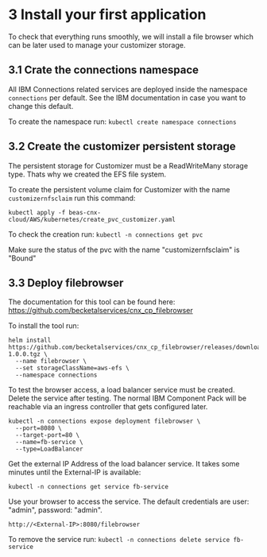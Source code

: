 # 3 Install your first application

To check that everything runs smoothly, we will install a file browser which can be later used to manage your customizer storage.

## 3.1 Crate the connections namespace

All IBM Connections related services are deployed inside the namespace `connections` per default. See the IBM documentation in case you want to change this default.

To create the namespace run: `kubectl create namespace connections`

 
## 3.2 Create the customizer persistent storage

The persistent storage for Customizer must be a ReadWriteMany storage type. Thats why we created the EFS file system.

To create the persistent volume claim for Customizer with the name `customizernfsclaim` run this command:

```
kubectl apply -f beas-cnx-cloud/AWS/kubernetes/create_pvc_customizer.yaml

```

To check the creation run: `kubectl -n connections get pvc`

Make sure the status of the pvc with the name "customizernfsclaim" is "Bound"

## 3.3 Deploy filebrowser

The documentation for this tool can be found here: <https://github.com/becketalservices/cnx_cp_filebrowser>

To install the tool run: 

```
helm install https://github.com/becketalservices/cnx_cp_filebrowser/releases/download/v1.0.0/filebrowser-1.0.0.tgz \
  --name filebrowser \
  --set storageClassName=aws-efs \
  --namespace connections

```

To test the browser access, a load balancer service must be created.  
Delete the service after testing. The normal IBM Component Pack will be reachable via an ingress controller that gets configured later.

```
kubectl -n connections expose deployment filebrowser \
  --port=8080 \
  --target-port=80 \
  --name=fb-service \
  --type=LoadBalancer

```

Get the external IP Address of the load balancer service. It takes some minutes until the External-IP is available:

```
kubectl -n connections get service fb-service

```

Use your browser to access the service. The default credentials are user: "admin", password: "admin".

```
http://<External-IP>:8080/filebrowser

```

To remove the service run: `kubectl -n connections delete service fb-service`
